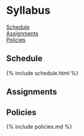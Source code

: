 # Syllabus

[Schedule](##-Schedule) <br />
[Assignments](##-Assignments) <br />
[Policies](##-Policies) <br />

## Schedule

{% include schedule.html %}

## Assignments

## Policies

{% include policies.md %}
